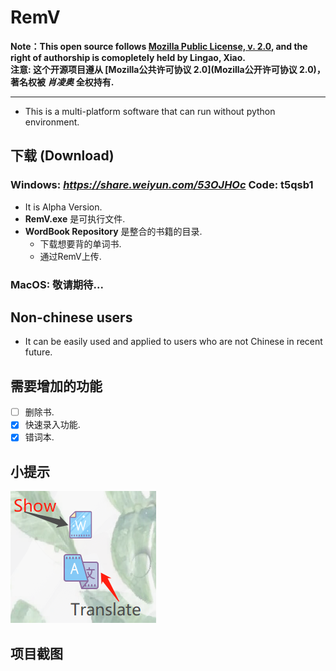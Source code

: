 # RemV
**Note：This open source follows [Mozilla Public License, v. 2.0](LICENSE), and the right of authorship is comopletely held by Lingao, Xiao.**  
**注意: 这个开源项目遵从 [Mozilla公共许可协议 2.0](Mozilla公开许可协议 2.0)，著名权被 *肖凌奥* 全权持有.**
***
- This is a multi-platform software that can run without python environment.
## 下载 (Download)
### Windows: *https://share.weiyun.com/53OJHOc* Code: t5qsb1
  - It is Alpha Version.
  - **RemV.exe** 是可执行文件.
  - **WordBook Repository** 是整合的书籍的目录.
    - 下载想要背的单词书.  
    - 通过RemV上传.
### MacOS: 敬请期待...
## Non-chinese users
- It can be easily used and applied to users who are not Chinese in recent future. 
## 需要增加的功能
- [ ] 删除书.
- [X] 快速录入功能.
- [X] 错词本.
## 小提示
![image](image/tip_1.jpg)
## 项目截图
